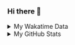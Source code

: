 ### Hi there 👋

<!--
**cdfmlr/cdfmlr** is a ✨ _special_ ✨ repository because its `README.md` (this file) appears on your GitHub profile.

Here are some ideas to get you started:

- 🔭 I’m currently working on ...
- 🌱 I’m currently learning ...
- 👯 I’m looking to collaborate on ...
- 🤔 I’m looking for help with ...
- 💬 Ask me about ...
- 📫 How to reach me: ...
- 😄 Pronouns: ...
- ⚡ Fun fact: ...
-->

<details>

<summary>My Wakatime Data</summary>

<!--START_SECTION:waka-->
![Lines of code](https://img.shields.io/badge/From%20Hello%20World%20I%27ve%20Written-7.0%20million%20lines%20of%20code-blue)

**🐱 My GitHub Data** 

> 📦 628.5 kB Used in GitHub's Storage 
 > 
> 🏆 453 Contributions in the Year 2023
 > 
> 🚫 Not Opted to Hire
 > 
> 📜 72 Public Repositories 
 > 
> 🔑 17 Private Repositories 
 > 
**I'm an Early 🐤** 

```text
🌞 Morning                1167 commits        ██████░░░░░░░░░░░░░░░░░░░   24.69 % 
🌆 Daytime                1970 commits        ██████████░░░░░░░░░░░░░░░   41.68 % 
🌃 Evening                1528 commits        ████████░░░░░░░░░░░░░░░░░   32.32 % 
🌙 Night                  62 commits          ░░░░░░░░░░░░░░░░░░░░░░░░░   01.31 % 
```
📅 **I'm Most Productive on Wednesday** 

```text
Monday                   575 commits         ███░░░░░░░░░░░░░░░░░░░░░░   12.16 % 
Tuesday                  779 commits         ████░░░░░░░░░░░░░░░░░░░░░   16.48 % 
Wednesday                804 commits         ████░░░░░░░░░░░░░░░░░░░░░   17.01 % 
Thursday                 638 commits         ███░░░░░░░░░░░░░░░░░░░░░░   13.50 % 
Friday                   701 commits         ████░░░░░░░░░░░░░░░░░░░░░   14.83 % 
Saturday                 653 commits         ███░░░░░░░░░░░░░░░░░░░░░░   13.81 % 
Sunday                   577 commits         ███░░░░░░░░░░░░░░░░░░░░░░   12.21 % 
```


**I Mostly Code in Go** 

```text
Go                       23 repos            ████████░░░░░░░░░░░░░░░░░   30.67 % 
Python                   17 repos            ██████░░░░░░░░░░░░░░░░░░░   22.67 % 
Vue                      5 repos             ██░░░░░░░░░░░░░░░░░░░░░░░   06.67 % 
HTML                     3 repos             █░░░░░░░░░░░░░░░░░░░░░░░░   04.00 % 
Lua                      1 repo              ░░░░░░░░░░░░░░░░░░░░░░░░░   01.33 % 
```




 Last Updated on 31/03/2023 01:26:02 UTC
<!--END_SECTION:waka-->

</details>

<details>
 
 <summary>My GitHub Stats</summary>

[![CDFMLR's github stats](https://github-readme-stats.vercel.app/api?username=cdfmlr&count_private=true&show_icons=true)](https://github.com/anuraghazra/github-readme-stats)

</details>
